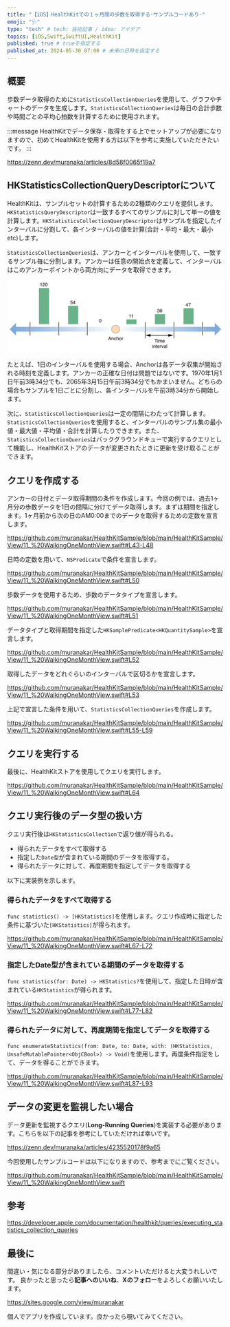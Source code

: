 ```yaml
---
title: "【iOS】HealthKitでの１ヶ月間の歩数を取得する-サンプルコードあり-"
emoji: "🩺"
type: "tech" # tech: 技術記事 / idea: アイデア
topics: [iOS,Swift,SwiftUI,HealthKit]
published: true # trueを指定する
published_at: 2024-05-30 07:00 # 未来の日時を指定する
---
```


## 概要

歩数データ取得のために`StatisticsCollectionQueries`を使用して、グラフやチャートのデータを生成します。`StatisticsCollectionQueries`は毎日の合計歩数や時間ごとの平均心拍数を計算するために使用されます。

:::message
HealthKitでデータ保存・取得をする上でセットアップが必要になりますので、初めてHealthKitを使用する方は以下を参考に実施していただきたいです。
:::

https://zenn.dev/muranaka/articles/8d58f0065f19a7

## HKStatisticsCollectionQueryDescriptorについて

HealthKitは、サンプルセットの計算するための2種類のクエリを提供します。`HKStatisticsQueryDescriptor`は一致するすべてのサンプルに対して単一の値を計算します。`HKStatisticsCollectionQueryDescriptor`はサンプルを指定したインターバルに分割して、各インターバルの値を計算(合計・平均・最大・最小etc)します。

`StatisticsCollectionQueries`は、アンカーとインターバルを使用して、一致するサンプル毎に分割します。アンカーは任意の開始点を定義して、インターバルはこのアンカーポイントから両方向にデータを取得できます。

![Anchorに関する図](/images/2024-05-24-06-43-11.png)

たとえば、1日のインターバルを使用する場合、Anchorは各データ収集が開始される時刻を定義します。アンカーの正確な日付は問題ではないです。1970年1月1日午前3時34分でも、2065年3月15日午前3時34分でもかまいません。どちらの場合もサンプルを1日ごとに分割し、各インターバルを午前3時34分から開始します。

次に、`StatisticsCollectionQueries`は一定の間隔にわたって計算します。`StatisticsCollectionQueries`を使用すると、インターバルのサンプル集の最小値・最大値・平均値・合計を計算したりできます。また、`StatisticsCollectionQueries`はバックグラウンドキューで実行するクエリとして機能し、HealthKitストアのデータが変更されたときに更新を受け取ることができます。

## クエリを作成する

アンカーの日付とデータ取得期間の条件を作成します。今回の例では、​​過去1ヶ月分の歩数データを1日の間隔に分けてデータ取得します。まずは期間を指定します。1ヶ月前から次の日のAM0:00までのデータを取得するための定数を宣言します。

https://github.com/muranakar/HealthKitSample/blob/main/HealthKitSample/View/11_%20WalkingOneMonthView.swift#L43-L48

日時の定数を用いて、`NSPredicate`で条件を宣言します。

https://github.com/muranakar/HealthKitSample/blob/main/HealthKitSample/View/11_%20WalkingOneMonthView.swift#L50

歩数データを使用するため、歩数のデータタイプを宣言します。

https://github.com/muranakar/HealthKitSample/blob/main/HealthKitSample/View/11_%20WalkingOneMonthView.swift#L51

データタイプと取得期間を指定した`HKSamplePredicate<HKQuantitySample>`を宣言します。

https://github.com/muranakar/HealthKitSample/blob/main/HealthKitSample/View/11_%20WalkingOneMonthView.swift#L52

取得したデータをどれぐらいのインターバルで区切るかを宣言します。

https://github.com/muranakar/HealthKitSample/blob/main/HealthKitSample/View/11_%20WalkingOneMonthView.swift#L53

上記で宣言した条件を用いて、`StatisticsCollectionQueries`を作成します。

https://github.com/muranakar/HealthKitSample/blob/main/HealthKitSample/View/11_%20WalkingOneMonthView.swift#L55-L59

## クエリを実行する

最後に、HealthKitストアを使用してクエリを実行します。

https://github.com/muranakar/HealthKitSample/blob/main/HealthKitSample/View/11_%20WalkingOneMonthView.swift#L64

## クエリ実行後のデータ型の扱い方

クエリ実行後は`HKStatisticsCollection`で返り値が得られる。

- 得られたデータをすべて取得する
- 指定した`Date型`が含まれている期間のデータを取得する。
- 得られたデータに対して、再度期間を指定してデータを取得する

以下に実装例を示します。

### 得られたデータをすべて取得する

`func statistics() -> [HKStatistics]`を使用します。クエリ作成時に指定した条件に基づいた`[HKStatistics]`が得られます。

https://github.com/muranakar/HealthKitSample/blob/main/HealthKitSample/View/11_%20WalkingOneMonthView.swift#L67-L72

### 指定したDate型が含まれている期間のデータを取得する

`func statistics(for: Date) -> HKStatistics?`を使用して、指定した日時が含まれている`HKStatistics`が得られます。

https://github.com/muranakar/HealthKitSample/blob/main/HealthKitSample/View/11_%20WalkingOneMonthView.swift#L77-L82

### 得られたデータに対して、再度期間を指定してデータを取得する

`func enumerateStatistics(from: Date, to: Date, with: (HKStatistics, UnsafeMutablePointer<ObjCBool>) -> Void)`を使用します。再度条件指定をして、データを得ることができます。

https://github.com/muranakar/HealthKitSample/blob/main/HealthKitSample/View/11_%20WalkingOneMonthView.swift#L87-L93

## データの変更を監視したい場合

データ更新を監視するクエリ(**Long-Running Queries**)を実装する必要があります。こちらを以下の記事を参考にしていただければ幸いです。

https://zenn.dev/muranaka/articles/4235520178f9a65

今回使用したサンプルコードは以下になりますので、参考までにご覧ください。

https://github.com/muranakar/HealthKitSample/blob/main/HealthKitSample/View/11_%20WalkingOneMonthView.swift

## 参考

https://developer.apple.com/documentation/healthkit/queries/executing_statistics_collection_queries

## 最後に

間違い・気になる部分がありましたら、コメントいただけると大変うれしいです。
良かったと思ったら**記事へのいいね**、**Xのフォロー**をよろしくお願いいたします。

https://sites.google.com/view/muranakar

個人でアプリを作成しています。良かったら覗いてみてください。
